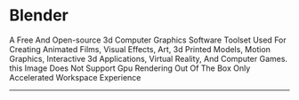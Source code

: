 # Blender

A Free And Open-source 3d Computer Graphics Software Toolset Used For Creating Animated Films, Visual Effects, Art, 3d Printed Models, Motion Graphics, Interactive 3d Applications, Virtual Reality, And Computer Games. this Image Does Not Support Gpu Rendering Out Of The Box Only Accelerated Workspace Experience

---